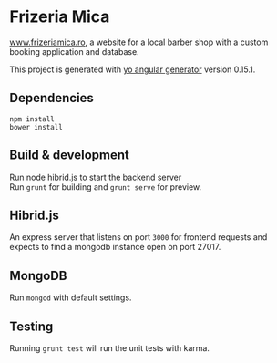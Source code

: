 # Frizeria Mica
www.frizeriamica.ro, a website for a local barber shop with a custom booking application and database.

This project is generated with [yo angular generator](https://github.com/yeoman/generator-angular)
version 0.15.1.

## Dependencies
`npm install`<br>
`bower install`

## Build & development
Run node hibrid.js to start the backend server <br>
Run `grunt` for building and `grunt serve` for preview.

## Hibrid.js
An express server that listens on port `3000` for frontend requests and expects to find a mongodb instance open on port 27017.

## MongoDB
Run `mongod` with default settings.

## Testing

Running `grunt test` will run the unit tests with karma.
